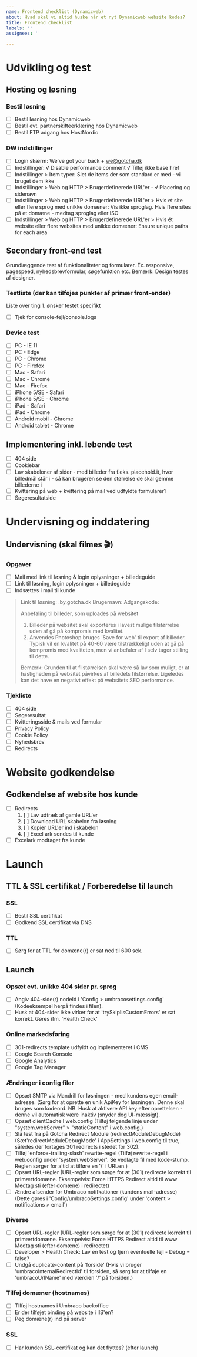 ```yaml
---
name: Frontend checklist (Dynamicweb)
about: Hvad skal vi altid huske når et nyt Dynamicweb website kodes?
title: Frontend checklist
labels: ''
assignees: ''

---
```


# Udvikling og test

## Hosting og løsning

### Bestil løsning
- [ ] Bestil løsning hos Dynamicweb
- [ ] Bestil evt. partnerskifteerklæring hos Dynamicweb
- [ ] Bestil FTP adgang hos HostNordic

### DW indstillinger
- [ ] Login skærm: We've got your back + we@gotcha.dk
- [ ] Indstillinger: √ Disable performance comment √ Tilføj ikke base href
- [ ] Indstillinger > Item typer: Slet de items der som standard er med - vi bruget dem ikke
- [ ] Indstillinger > Web og HTTP > Brugerdefinerede URL'er - √ Placering og sidenavn
- [ ] Indstlilinger > Web og HTTP > Brugerdefinerede URL'er > Hvis et site eller flere sprog med unikke domæner: Vis ikke sproglag. Hvis flere sites på et domæne - medtag sproglag eller ISO 
- [ ] Indstillinger > Web og HTTP > Brugerdefinerede URL'er >  Hvis ét website eller flere websites med unikke domæner: Ensure unique paths for each area

## Secondary front-end test
Grundlæggende test af funktionaliteter og formularer. Ex. responsive, pagespeed, nyhedsbrevformular, søgefunktion etc. Bemærk: Design testes af designer.

### Testliste (der kan tilføjes punkter af primær front-ender)
Liste over ting 1. ønsker testet specifikt
- [ ] Tjek for console-fejl/console.logs

### Device test
- [ ] PC - IE 11
- [ ] PC - Edge 
- [ ] PC - Chrome
- [ ] PC - Firefox
- [ ] Mac - Safari
- [ ] Mac - Chrome
- [ ] Mac - Firefox
- [ ] iPhone 5/SE - Safari
- [ ] iPhone 5/SE - Chrome
- [ ] iPad - Safari
- [ ] iPad - Chrome
- [ ] Android mobil - Chrome
- [ ] Android tablet - Chrome

## Implementering inkl. løbende test
- [ ] 404 side
- [ ] Cookiebar
- [ ] Lav skabeloner af sider - med billeder fra f.eks. placehold.it, hvor billedmål står i - så kan brugeren se den størrelse de skal gemme billederne i  
- [ ] Kvittering på web + kvittering på mail ved udfyldte formularer?  
- [ ] Søgeresultatside

# Undervisning og inddatering

## Undervisning (skal filmes 🎬)

### Opgaver
- [ ] Mail med link til løsning & login oplysninger + billedeguide
- [ ] Link til løsning, login oplysninger + billedeguide
- [ ] Indsættes i mail til kunde

> Link til løsning: .by.gotcha.dk
> Brugernavn:
> Adgangskode:
> 
> Anbefaling til billeder, som uploades på websitet
> 1. Billeder på websitet skal exporteres i lavest mulige filstørrelse uden af gå på kompromis med kvalitet.
> 2. Anvendes Photoshop bruges 'Save for web' til export af billeder. Typisk vil en kvalitet på 40-60 være tilstrækkeligt uden at gå på kompromis med kvaliteten, men vi anbefaler af I selv tager stilling til dette.
> 
> Bemærk: Grunden til at filstørrelsen skal være så lav som muligt, er at hastigheden på websitet påvirkes af billedets filstørrelse. Ligeledes kan det have en negativt effekt på websitets SEO performance.

### Tjekliste
- [ ] 404 side
- [ ] Søgeresultat
- [ ] Kvitteringsside & mails ved formular 
- [ ] Privacy Policy 
- [ ] Cookie Policy
- [ ] Nyhedsbrev
- [ ] Redirects

# Website godkendelse

## Godkendelse af website hos kunde
- [ ] Redirects
    1. [ ] Lav udtræk af gamle URL'er
    2. [ ] Download URL skabelon fra løsning
    3. [ ] Kopier URL'er ind i skabelon
    4. [ ] Excel ark sendes til kunde
- [ ] Excelark modtaget fra kunde

# Launch

## TTL & SSL certifikat / Forberedelse til launch

### SSL
- [ ] Bestil SSL certifikat
- [ ] Godkend SSL certifikat via DNS

### TTL
- [ ] Sørg for at TTL for domæne(r) er sat ned til 600 sek.

## Launch

### Opsæt evt. unikke 404 sider pr. sprog
- [ ] Angiv 404-side(r) nodeId i 'Config > umbracosettings.config' (Kodeeksempel herpå findes i filen).
- [ ] Husk at 404-sider ikke virker før at 'trySkipIisCustomErrors' er sat korrekt. Gøres ifm. 'Health Check'

### Online markedsføring
- [ ] 301-redirects template udfyldt og implementeret i CMS
- [ ] Google Search Console
- [ ] Google Analytics
- [ ] Google Tag Manager

### Ændringer i config filer
- [ ] Opsæt SMTP via Mandrill for løsningen - med kundens egen email-adresse. (Sørg for at oprette en unik ApiKey for løsningen. Denne skal bruges som kodeord.  NB. Husk at aktivere API key efter oprettelsen - denne vil automatisk være inaktiv (snyder dog UI-mæssigt).
- [ ] Opsæt clientCache I web.config (Tilføj følgende linje under "system.webServer" > "staticContent" i web.config.)
- [ ] Slå test fra på Gotcha Redirect Module (redirectModuleDebugMode) (Sæt'redirectModuleDebugMode' i AppSettings i web.config til true, således der fortages 301 redirects i stedet for 302).
- [ ] Tilføj 'enforce-trailing-slash' rewrite-regel (Tilføj rewrite-regel i web.config under 'system.webServer'. Se vedlagte fil med kode-stump.  Reglen sørger for altid at tilføre en '/' i URLen.)
- [ ] Opsæt URL-regler (URL-regler som sørge for at (301) redirecte korrekt til primærtdomæne.  Eksempelvis:  Force HTTPS Redirect altid til www Medtag sti (efter domæne) i redirectet)
- [ ] Ændre afsender for Umbraco notifkationer (kundens mail-adresse) (Dette gøres i 'Config/umbracoSettings.config' under 'content > notifications > email')

### Diverse
- [ ] Opsæt URL-regler (URL-regler som sørge for at (301) redirecte korrekt til primærtdomæne.  Eksempelvis:  Force HTTPS Redirect altid til www Medtag sti (efter domæne) i redirectet)
- [ ] Developer > Health Check: Lav en test og fjern eventuelle fejl - Debug = false?
- [ ] Undgå duplicate-content på 'forside' (Hvis vi bruger 'umbracoInternalRedirectId' til forsiden, så sørg for at tilføje en 'umbracoUrlName' med værdien '/' på forsiden.)

### Tilføj domæner (hostnames)
- [ ] TIlføj hostnames i Umbraco backoffice
- [ ] Er der tilføjet binding på website i IIS'en?
- [ ] Peg domæne(r) ind på server

### SSL
- [ ] Har kunden SSL-certifikat og kan det flyttes? (efter launch)